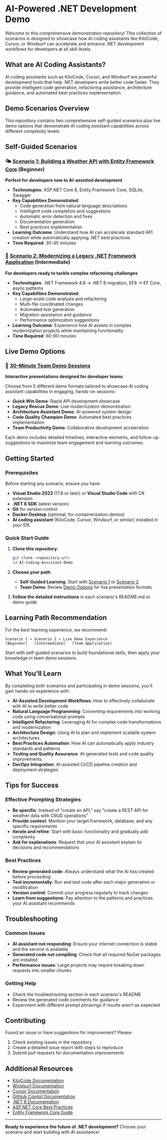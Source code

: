 # AI-Powered .NET Development Demo

Welcome to this comprehensive demonstration repository! This collection of scenarios is designed to showcase how AI coding assistants like KiloCode, Cursor, or Windsurf can accelerate and enhance .NET development workflows for developers at all skill levels.

## What are AI Coding Assistants?

AI coding assistants such as KiloCode, Cursor, and Windsurf are powerful development tools that help .NET developers write better code faster. They provide intelligent code generation, refactoring assistance, architecture guidance, and automated best practices implementation.

## Demo Scenarios Overview

This repository contains two comprehensive self-guided scenarios plus live demo options that demonstrate AI coding assistant capabilities across different complexity levels:

## Self-Guided Scenarios

### 🌤️ [Scenario 1: Building a Weather API with Entity Framework Core](./scenario-1-weather-api/) (Beginner)
**Perfect for developers new to AI-assisted development**

- **Technologies**: ASP.NET Core 8, Entity Framework Core, SQLite, Swagger
- **Key Capabilities Demonstrated**:
  - Code generation from natural language descriptions
  - Intelligent code completion and suggestions
  - Automatic error detection and fixes
  - Documentation generation
  - Best practices implementation
- **Learning Outcome**: Understand how AI can accelerate standard API creation while automatically applying .NET best practices
- **Time Required**: 30-45 minutes

### 🔄 [Scenario 2: Modernizing a Legacy .NET Framework Application](./scenario-2-legacy-modernization/) (Intermediate)
**For developers ready to tackle complex refactoring challenges**

- **Technologies**: .NET Framework 4.8 → .NET 8 migration, EF6 → EF Core, async patterns
- **Key Capabilities Demonstrated**:
  - Large-scale code analysis and refactoring
  - Multi-file coordinated changes
  - Automated test generation
  - Migration assistance and guidance
  - Performance optimization suggestions
- **Learning Outcome**: Experience how AI assists in complex modernization projects while maintaining functionality
- **Time Required**: 60-90 minutes

## Live Demo Options

### 🎯 [30-Minute Team Demo Sessions](./DEMO_OPTIONS.md)
**Interactive presentations designed for developer teams**

Choose from 5 different demo formats tailored to showcase AI coding assistant capabilities in engaging, hands-on sessions:
- **Quick Win Demo**: Rapid API development showcase
- **Legacy Rescue Demo**: Live modernization demonstration
- **Architecture Assistant Demo**: AI-powered system design
- **Code Quality Champion Demo**: Automated best practices implementation
- **Team Productivity Demo**: Collaborative development acceleration

Each demo includes detailed timelines, interactive elements, and follow-up suggestions to maximize team engagement and learning outcomes.

## Getting Started

### Prerequisites

Before starting any scenario, ensure you have:

- **Visual Studio 2022** (17.8 or later) or **Visual Studio Code** with C# extension
- **.NET 8 SDK** (latest version)
- **Git** for version control
- **Docker Desktop** (optional, for containerization demos)
- **AI coding assistant** (KiloCode, Cursor, Windsurf, or similar) installed in your IDE

### Quick Start Guide

1. **Clone this repository**:
   ```bash
   git clone <repository-url>
   cd AI-Coding-Assistant-Demo
   ```

2. **Choose your path**:
   - **Self-Guided Learning**: Start with [Scenario 1](./scenario-1-weather-api/) or [Scenario 2](./scenario-2-legacy-modernization/)
   - **Team Demo**: Review [Demo Options](./DEMO_OPTIONS.md) for live presentation formats

3. **Follow the detailed instructions** in each scenario's README.md or demo guide

## Learning Path Recommendation

For the best learning experience, we recommend:

```
Scenario 1 → Scenario 2 → Live Demo Experience
(Beginner)   (Intermediate)   (Team Application)
```

Start with self-guided scenarios to build foundational skills, then apply your knowledge in team demo sessions.

## What You'll Learn

By completing both scenarios and participating in demo sessions, you'll gain hands-on experience with:

- **AI-Assisted Development Workflows**: How to effectively collaborate with AI to write better code
- **Natural Language Programming**: Converting requirements into working code using conversational prompts
- **Intelligent Refactoring**: Leveraging AI for complex code transformations and modernization
- **Architecture Design**: Using AI to plan and implement scalable system architectures
- **Best Practices Automation**: How AI can automatically apply industry standards and patterns
- **Testing and Quality Assurance**: AI-generated tests and code quality improvements
- **DevOps Integration**: AI-assisted CI/CD pipeline creation and deployment strategies

## Tips for Success

### Effective Prompting Strategies
- **Be specific**: Instead of "create an API," say "create a REST API for weather data with CRUD operations"
- **Provide context**: Mention your target framework, database, and any specific requirements
- **Iterate and refine**: Start with basic functionality and gradually add complexity
- **Ask for explanations**: Request that your AI assistant explain its decisions and recommendations

### Best Practices
- **Review generated code**: Always understand what the AI has created before proceeding
- **Test incrementally**: Run and test code after each major generation or modification
- **Version control**: Commit your progress regularly to track changes
- **Learn from suggestions**: Pay attention to the patterns and practices your AI assistant recommends

## Troubleshooting

### Common Issues
- **AI assistant not responding**: Ensure your internet connection is stable and the service is available
- **Generated code not compiling**: Check that all required NuGet packages are installed
- **Performance issues**: Large projects may require breaking down requests into smaller chunks

### Getting Help
- Check the troubleshooting section in each scenario's README
- Review the generated code comments for guidance
- Experiment with different prompt phrasings if results aren't as expected

## Contributing

Found an issue or have suggestions for improvement? Please:
1. Check existing issues in the repository
2. Create a detailed issue report with steps to reproduce
3. Submit pull requests for documentation improvements

## Additional Resources

- [KiloCode Documentation](https://kilocode.com/docs)
- [Windsurf Documentation](https://codeium.com/windsurf/docs)
- [Cursor Documentation](https://docs.cursor.com)
- [GitHub Copilot Documentation](https://docs.github.com/en/copilot)
- [.NET 8 Documentation](https://docs.microsoft.com/en-us/dotnet/)
- [ASP.NET Core Best Practices](https://docs.microsoft.com/en-us/aspnet/core/fundamentals/best-practices)
- [Entity Framework Core Guide](https://docs.microsoft.com/en-us/ef/core/)

---

**Ready to experience the future of .NET development?** Choose your scenario and start building with AI assistance!

